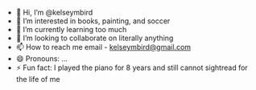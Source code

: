 - 👋 Hi, I’m @kelseymbird
- 👀 I’m interested in books, painting, and soccer
- 🌱 I’m currently learning too much
- 💞️ I’m looking to collaborate on literally anything
- 📫 How to reach me email - kelseymbird@gmail.com
- 😄 Pronouns: ...
- ⚡ Fun fact: I played the piano for 8 years and still cannot sightread for the life of me

<!---
kelseymbird/kelseymbird is a ✨ special ✨ repository because its `README.md` (this file) appears on your GitHub profile.
You can click the Preview link to take a look at your changes.
--->
